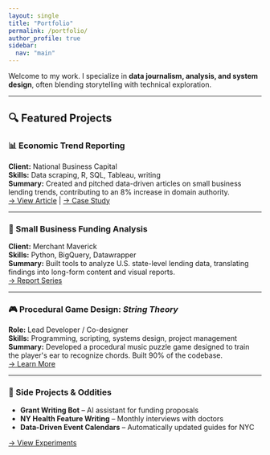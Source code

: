```yaml
---
layout: single
title: "Portfolio"
permalink: /portfolio/
author_profile: true
sidebar:
  nav: "main"
---
```

Welcome to my work. I specialize in **data journalism, analysis, and system design**, often blending storytelling with technical exploration.

---

## 🔍 Featured Projects

### 📊 Economic Trend Reporting
**Client:** National Business Capital  
**Skills:** Data scraping, R, SQL, Tableau, writing  
**Summary:** Created and pitched data-driven articles on small business lending trends, contributing to an 8% increase in domain authority.  
[→ View Article](#) | [→ Case Study](/portfolio/economic-trends/)

---

### 💸 Small Business Funding Analysis
**Client:** Merchant Maverick  
**Skills:** Python, BigQuery, Datawrapper  
**Summary:** Built tools to analyze U.S. state-level lending data, translating findings into long-form content and visual reports.  
[→ Report Series](#)

---

### 🎮 Procedural Game Design: *String Theory*
**Role:** Lead Developer / Co-designer  
**Skills:** Programming, scripting, systems design, project management  
**Summary:** Developed a procedural music puzzle game designed to train the player's ear to recognize chords. Built 90% of the codebase.  
[→ Learn More](#)

---

### 🧠 Side Projects & Oddities
- **Grant Writing Bot** – AI assistant for funding proposals  
- **NY Health Feature Writing** – Monthly interviews with doctors  
- **Data-Driven Event Calendars** – Automatically updated guides for NYC

[→ View Experiments](/experiments/)
